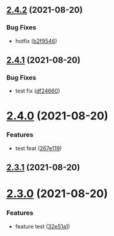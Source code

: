 ## [2.4.2](https://github.com/BanJoeH/PANTRI/compare/2.4.1...2.4.2) (2021-08-20)


### Bug Fixes

* hotfix ([b2f9546](https://github.com/BanJoeH/PANTRI/commit/b2f95462414f0292e6891b6971388780dda435e8))



## [2.4.1](https://github.com/BanJoeH/PANTRI/compare/2.4.0...2.4.1) (2021-08-20)


### Bug Fixes

* test fix ([df24660](https://github.com/BanJoeH/PANTRI/commit/df24660d4ee10211abcd308decd13b08736d8b2d))



# [2.4.0](https://github.com/BanJoeH/PANTRI/compare/2.3.1...2.4.0) (2021-08-20)


### Features

* test feat ([267e119](https://github.com/BanJoeH/PANTRI/commit/267e1196ae668cc411c864e31187d311c724cbef))



## [2.3.1](https://github.com/BanJoeH/PANTRI/compare/2.3.0...2.3.1) (2021-08-20)



# [2.3.0](https://github.com/BanJoeH/PANTRI/compare/2.2.2...2.3.0) (2021-08-20)


### Features

* feature test ([32e51a1](https://github.com/BanJoeH/PANTRI/commit/32e51a1c5cd428a41e1f5d28bc11d8a879247cd2))




